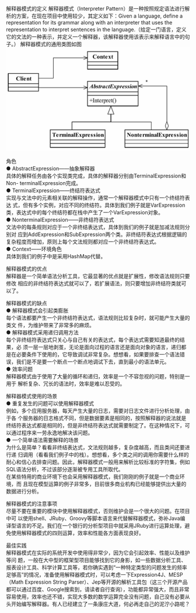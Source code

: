 解释器模式的定义
解释器模式（Interpreter Pattern）是一种按照规定语法进行解析的方案，在现在项目中使用较少，其定义如下：Given a language, define a representation for its grammar along with an interpreter that uses the representation to interpret sentences in the language.（给定一门语言，定义它的文法的一种表示，并定义一个解释器，该解释器使用该表示来解释语言中的句子。）
解释器模式的通用类图如图![](解释器模式通用类图.png)


角色  
● AbstractExpression——抽象解释器  
具体的解释任务由各个实现类完成，具体的解释器分别由TerminalExpression和Non-
terminalExpression完成。  
● TerminalExpression——终结符表达式  
实现与文法中的元素相关联的解释操作，通常一个解释器模式中只有一个终结符表达
式，但有多个实例，对应不同的终结符。具体到我们例子就是VarExpression类，表达式中的每个终结符都在栈中产生了一个VarExpression对象。   
● NonterminalExpression——非终结符表达式   
文法中的每条规则对应于一个非终结表达式，具体到我们的例子就是加减法规则分别对
应到AddExpression和SubExpression两个类。非终结符表达式根据逻辑的复杂程度而增加，原则上每个文法规则都对应一个非终结符表达式。  
● Context——环境角色   
具体到我们的例子中是采用HashMap代替。   

解释器模式的优点   
解释器是一个简单语法分析工具，它最显著的优点就是扩展性，修改语法规则只要修改
相应的非终结符表达式就可以了，若扩展语法，则只要增加非终结符类就可以了。   

解释器模式的缺点   
● 解释器模式会引起类膨胀   
每个语法都要产生一个非终结符表达式，语法规则比较复杂时，就可能产生大量的类文
件，为维护带来了非常多的麻烦。   
● 解释器模式采用递归调用方法   
每个非终结符表达式只关心与自己有关的表达式，每个表达式需要知道最终的结果，必
须一层一层地剥茧，无论是面向过程的语言还是面向对象的语言，递归都是在必要条件下使用的，它导致调试非常复杂。想想看，如果要排查一个语法错误，我们是不是要一个断点一个断点地调试下去，直到最小的语法单元。   
● 效率问题   
解释器模式由于使用了大量的循环和递归，效率是一个不容忽视的问题，特别是一用于
解析复杂、冗长的语法时，效率是难以忍受的。   



解释器模式使用的场景  
● 重复发生的问题可以使用解释器模式  
例如，多个应用服务器，每天产生大量的日志，需要对日志文件进行分析处理，由于各
个服务器的日志格式不同，但是数据要素是相同的，按照解释器的说法就是终结符表达式都是相同的，但是非终结符表达式就需要制定了。在这种情况下，可以通过程序来一劳永逸地解决该问题。  
● 一个简单语法需要解释的场景   
为什么是简单？看看非终结表达式，文法规则越多，复杂度越高，而且类间还要进行递
归调用（看看我们例子中的栈）。想想看，多个类之间的调用你需要什么样的耐心和信心去排查问题。因此，解释器模式一般用来解析比较标准的字符集，例如SQL语法分析，不过该部分逐渐被专用工具所取代。  
在某些特用的商业环境下也会采用解释器模式，我们刚刚的例子就是一个商业环境，而
且现在模型运算的例子非常多，目前很多商业机构已经能够提供出大量的数据进行分析。



解释器模式的注意事项   
尽量不要在重要的模块中使用解释器模式，否则维护会是一个很大的问题。在项目中可
以使用shell、JRuby、Groovy等脚本语言来代替解释器模式，弥补Java编译型语言的不足。我们在一个银行的分析型项目中就采用JRuby进行运算处理，避免使用解释器模式的四则运算，效率和性能各方面表现良好。   

 
最佳实践    
解释器模式在实际的系统开发中使用得非常少，因为它会引起效率、性能以及维护等问
题，一般在大中型的框架型项目能够找到它的身影，如一些数据分析工具、报表设计工具、科学计算工具等，若你确实遇到“一种特定类型的问题发生的频率足够高”的情况，准备使用解释器模式时，可以考虑一下Expression4J、MESP（Math Expression String Parser）、Jep等开源的解析工具包（这三个开源产品都可以通过百度、Google搜索到，请读者自行查询），功能都异常强大，而且非常容易使用，效率也还不错，实现大多数的数学运算完全没有问题，自己没有必要从头开始编写解释器。有人已经建立了一条康庄大道，何必再走自己的泥泞小路呢？   